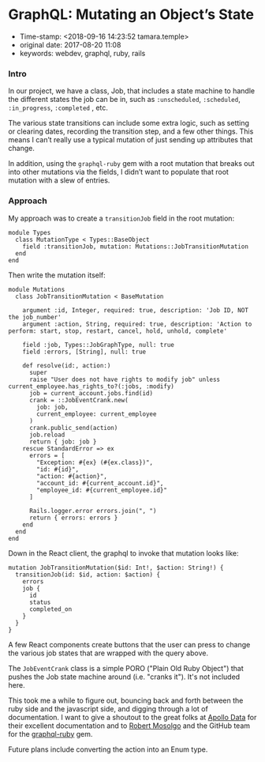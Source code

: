 # GraphQL: Mutating an Object’s State

* Time-stamp: &lt;2018-09-16 14:23:52 tamara.temple&gt;
* original date: 2017-08-20 11:08
* keywords: webdev, graphql, ruby, rails

### Intro

In our project, we have a class, Job, that includes a state machine to handle the different states the job can be in, such as `:unscheduled`, `:scheduled`, `:in_progress`, `:completed` , etc.

The various state transitions can include some extra logic, such as setting or clearing dates, recording the transition step, and a few other things. This means I can’t really use a typical mutation of just sending up attributes that change.

In addition, using the `graphql-ruby` gem with a root mutation that breaks out into other mutations via the fields, I didn’t want to populate that root mutation with a slew of entries.

### Approach

My approach was to create a `transitionJob` field in the root mutation:

```text
module Types
  class MutationType < Types::BaseObject
    field :transitionJob, mutation: Mutations::JobTransitionMutation
  end
end

```

Then write the mutation itself:

```text
module Mutations
  class JobTransitionMutation < BaseMutation
    
    argument :id, Integer, required: true, description: 'Job ID, NOT the job_number'
    argument :action, String, required: true, description: 'Action to perform: start, stop, restart, cancel, hold, unhold, complete'

    field :job, Types::JobGraphType, null: true
    field :errors, [String], null: true

    def resolve(id:, action:)
      super
      raise "User does not have rights to modify job" unless current_employee.has_rights_to?(:jobs, :modify)
      job = current_account.jobs.find(id)
      crank = ::JobEventCrank.new(
        job: job,
        current_employee: current_employee
      )
      crank.public_send(action)
      job.reload
      return { job: job }
    rescue StandardError => ex
      errors = [
        "Exception: #{ex} (#{ex.class})",
        "id: #{id}",
        "action: #{action}",
        "account_id: #{current_account.id}",
        "employee_id: #{current_employee.id}"
      ]

      Rails.logger.error errors.join(", ")
      return { errors: errors }
    end
  end
end

```

Down in the React client, the graphql to invoke that mutation looks like:

```text
mutation JobTransitionMutation($id: Int!, $action: String!) {
  transitionJob(id: $id, action: $action) {
    errors
    job {
      id
      status
      completed_on
    }
  }
}

```

A few React components create buttons that the user can press to change the various job states that are wrapped with the query above.

The `JobEventCrank` class is a simple PORO \("Plain Old Ruby Object"\) that pushes the Job state machine around \(i.e. "cranks it"\). It's not included here.

This took me a while to figure out, bouncing back and forth between the ruby side and the javascript side, and digging through a lot of documentation. I want to give a shoutout to the great folks at [Apollo Data](https://www.apollodata.com/) for their excellent documentation and to [Robert Mosolgo](https://github.com/rmosolgo) and the GitHub team for the [graphql-ruby](https://github.com/rmosolgo/graphql-ruby) gem.

Future plans include converting the action into an Enum type.

